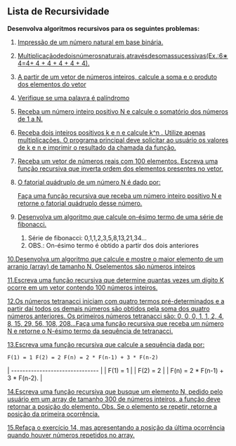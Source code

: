 ## Lista de Recursividade 		

**Desenvolva algoritmos recursivos para os seguintes problemas:**

1. <u>Impressão de um número natural em base binária.</u>

2. <u>Multiplicaçãodedoisnúmerosnaturais,atravésdesomassucessivas(Ex.:6∗4=4+ 4 + 4 + 4 + 4 + 4).</u>

3. <u>A partir de um vetor de números inteiros, calcule a soma e o produto dos elementos do vetor</u>

4. <u>Verifique se uma palavra é palíndromo</u>

5. <u>Receba um número inteiro positivo N e calcule o somatório dos números de 1 a N.</u>

6. <u>Receba dois inteiros positivos k e n e calcule k^n . Utilize apenas multiplicações. O programa principal deve solicitar ao usuário os valores de k e n e imprimir o resultado da chamada da função.</u>

7. <u>Receba um vetor de números reais com 100 elementos. Escreva uma função recursiva que inverta ordem dos elementos presentes no vetor.</u>

8. <u>O fatorial quádruplo de um número N é dado por:</u>

   <u>Faça uma função recursiva que receba um número inteiro positivo N e retorne o fatorial quádruplo desse número.</u>

9. <u>Desenvolva um algoritmo que calcule on-ésimo termo de uma série de fibonacci.</u>

   1. Série de fibonacci: 0,1,1,2,3,5,8,13,21,34...
   2. OBS.: On-ésimo termo é obtido a partir dos dois anteriores

<u>10.Desenvolva um algoritmo que calcule e mostre o maior elemento de um arranjo (array) de tamanho N. Oselementos são números inteiros</u>

<u>11.Escreva uma função recursiva que determine quantas vezes um dígito K ocorre em um vetor contendo 100 números inteiros.</u>

<u>12.Os números tetranacci iniciam com quatro termos pré-determinados e a partir daí todos os demais números são obtidos pela soma dos quatro números anteriores. Os primeiros números tetranacci são: 0, 0, 0, 1, 1, 2, 4, 8, 15, 29, 56, 108, 208...Faça uma função recursiva que receba um número N e retorne o N-ésimo termo da sequência de tetranacci.</u>

<u>13.Escreva uma função recursiva que calcule a sequência dada por:</u>

`F(1) = 1 F(2) = 2 F(n) = 2 * F(n-1) + 3 * F(n-2)`

| ------------------------------- |
| F(1) = 1                        |
| F(2) = 2                        |
| F(n) = 2 * F(n-1) + 3 * F(n-2). |

<u>14.Escreva uma função recursiva que busque um elemento N, pedido pelo usuário em um array de tamanho 300 de números inteiros, a função deve retornar a posição do elemento. Obs. Se o elemento se repetir, retorne a posição da primeira ocorrência.</u>

<u>15.Refaça o exercício 14, mas apresentando a posição da última ocorrência quando houver números repetidos no array.</u>

